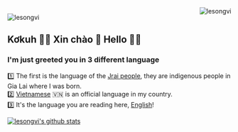 <img align="right" src="https://komarev.com/ghpvc/?username=lesongvi&color=orange&label=LESONGVI'S+PROFILE+VIEWS" alt="lesongvi">
  
![lesongvi](https://user-images.githubusercontent.com/20860845/129331721-e638d143-18fe-4dca-8a99-94c24f90a892.png)

## Kơkuh 👋🏼 Xin chào 👋 Hello 👋🏻
### I'm just greeted you in 3 different language
:one: The first is the language of the [Jrai people](https://en.wikipedia.org/wiki/Jarai_people), they are indigenous people in Gia Lai where I was born.  
:two: [Vietnamese](https://en.wikipedia.org/wiki/Vietnamese_language) 🇻🇳 is an official language in my country.  
:three: It's the language you are reading here, [English](https://en.wikipedia.org/wiki/English_language)!

[![lesongvi's github stats](https://github-readme-stats.lesongvi.vercel.app//api?username=lesongvi&show_icons=true&hide_title=true&count_private=true&include_all_commits=false&hide=stars,issues&text_color=fba342&icon_color=fba342&title_color=fba342&bg_color=052339&cache_seconds=2048&hide_border=false)](https://github.com/lesongvi?tab=repositories)
